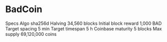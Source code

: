 BadCoin
=======
Specs
Algo sha256d
Halving 34,560 blocks
Initial block reward 1,000 BAD
Target spacing 5 min
Target timespan 5 h
Coinbase maturity 5 blocks
Max supply 69,120,000 coins
